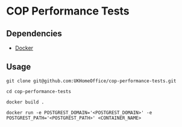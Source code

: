 # COP Performance Tests

## Dependencies

- [Docker](https://www.docker.com/)

## Usage

```
git clone git@github.com:UKHomeOffice/cop-performance-tests.git

cd cop-performance-tests

docker build .

docker run -e POSTGREST_DOMAIN='<POSTGREST_DOMAIN>' -e POSTGREST_PATH='<POSTGREST_PATH>' <CONTAINER_NAME>
```
